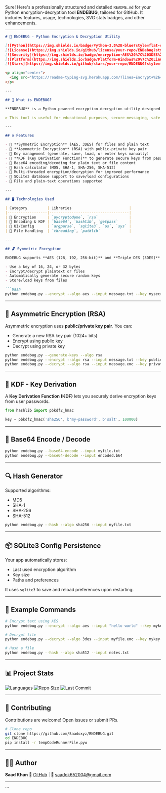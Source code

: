 Sure! Here's a professionally structured and detailed `README.md` for your Python encryption-decryption tool **ENDEBUG**, tailored for GitHub. It includes features, usage, technologies, SVG stats badges, and other enhancements.

---

````markdown
# 🔐 ENDEBUG - Python Encryption & Decryption Utility

[![Python](https://img.shields.io/badge/Python-3.8%2B-blue?style=flat-square&logo=python)](https://www.python.org/)
[![License](https://img.shields.io/github/license/your-repo/ENDebug?style=flat-square)](LICENSE)
[![Security](https://img.shields.io/badge/encryption-AES%20%7C%203DES%20%7C%20RSA-critical?style=flat-square&logo=veracrypt&color=green)]()
[![Platform](https://img.shields.io/badge/Platform-Windows%20%7C%20Linux%20%7C%20macOS-informational?style=flat-square&logo=linux)]()
[![Stars](https://img.shields.io/github/stars/your-repo/ENDEBUG?style=flat-square&logo=github)]()

<p align="center">
  <img src="https://readme-typing-svg.herokuapp.com/?lines=Encrypt+%26+Decrypt+Text+or+Files;AES+%7C+3DES+%7C+RSA+Support;Base64+%7C+Hash+%7C+KDF+Tools&center=true&width=500&height=45">
</p>

---

## 🧩 What is ENDEBUG?

**ENDEBUG** is a Python-powered encryption-decryption utility designed for both beginners and professionals to easily protect their data using **symmetric** (AES, 3DES) and **asymmetric** (RSA) encryption methods. It also features **base64 encoding**, **KDF**, and **hash calculators**, making it an all-in-one privacy toolkit.

> This tool is useful for educational purposes, secure messaging, safe file storage, or any application where secure information handling is required.

---

## ⚙️ Features

- 🔐 **Symmetric Encryption** (AES, 3DES) for files and plain text
- 🔐 **Asymmetric Encryption** (RSA) with public-private key pair
- 🔑 Key management (generate, save, load, or enter keys manually)
- 🧪 **KDF (Key Derivation Function)** to generate secure keys from passwords
- 🧬 Base64 encoding/decoding for plain text or file content
- 🧮 Hash calculator (MD5, SHA-1, SHA-256, SHA-512)
- 🧠 Multi-threaded encryption/decryption for improved performance
- 💾 SQLite3 database support to save/load configurations
- 📁 File and plain-text operations supported

---

## 🖥️ Technologies Used

| Category         | Libraries                          |
|------------------|------------------------------------|
| 🔐 Encryption     | `pycryptodome`, `rsa`              |
| 🔑 Encoding & KDF | `base64`, `hashlib`, `getpass`     |
| 🧠 UI/Config      | `argparse`, `sqlite3`, `os`, `sys` |
| 📁 File Handling  | `threading`, `pathlib`             |

---

## 🔓 Symmetric Encryption

ENDEBUG supports **AES (128, 192, 256-bit)** and **Triple DES (3DES)** encryption. You can:

- Use a key of 16, 24, or 32 bytes
- Encrypt/decrypt plaintext or files
- Automatically generate secure random keys
- Store/load keys from files

```bash
python endebug.py --encrypt --algo aes --input message.txt --key mysecret.key
````

---

## 🔐 Asymmetric Encryption (RSA)

Asymmetric encryption uses **public/private key pair**. You can:

* Generate a new RSA key pair (1024+ bits)
* Encrypt using public key
* Decrypt using private key

```bash
python endebug.py --generate-keys --algo rsa
python endebug.py --encrypt --algo rsa --input message.txt --key public.pem
python endebug.py --decrypt --algo rsa --input message.enc --key private.pem
```

---

## 🔑 KDF - Key Derivation

A **Key Derivation Function (KDF)** lets you securely derive encryption keys from user passwords.

```python
from hashlib import pbkdf2_hmac

key = pbkdf2_hmac('sha256', b'my-password', b'salt', 100000)
```

---

## 🧬 Base64 Encode / Decode

```bash
python endebug.py --base64-encode --input myfile.txt
python endebug.py --base64-decode --input encoded.b64
```

---

## 🔍 Hash Generator

Supported algorithms:

* MD5
* SHA-1
* SHA-256
* SHA-512

```bash
python endebug.py --hash --algo sha256 --input myfile.txt
```

---

## 📦 SQLite3 Config Persistence

Your app automatically stores:

* Last used encryption algorithm
* Key size
* Paths and preferences

It uses `sqlite3` to save and reload preferences upon restarting.

---

## 📁 Example Commands

```bash
# Encrypt text using AES
python endebug.py --encrypt --algo aes --input "hello world" --key mykey.key

# Decrypt file
python endebug.py --decrypt --algo 3des --input myfile.enc --key mykey.key

# Hash a file
python endebug.py --hash --algo sha512 --input notes.txt
```

---

## 📊 Project Stats

![Languages](https://img.shields.io/github/languages/top/saadoxyz/ENDEBUG?style=for-the-badge)
![Repo Size](https://img.shields.io/github/repo-size/saadoxyz/ENDEBUG?style=for-the-badge)
![Last Commit](https://img.shields.io/github/last-commit/saadoxyz/ENDEBUG?style=for-the-badge)

---

## 🤝 Contributing

Contributions are welcome! Open issues or submit PRs.

```bash
# Clone repo
git clone https://github.com/Saadoxyz/ENDEBUG.git
cd ENDEBUG
pip install -r tempCodeRunnerFile.pyw
```

---

## 🙋‍♂️ Author

**Saad Khan**
🔗 [GitHub](https://github.com/saadoxyz) | 📧 [saadok652004@gmail.com](mailto:saadok652004@gmail.com)

---

<p align="center">
<imgsrc="https://readmetypingsvg.herokuapp.comfont=Fira+Code&duration=2500&pause=1000&color=34D399&width=435&lines=Secure+Your+Data+with+Python;ENCRYPT+%7C+DECRYPT+%7C+HASH+%7C+KDF">
</p>
```

